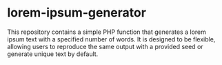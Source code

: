 # lorem-ipsum-generator
This repository contains a simple PHP function that generates a lorem ipsum text with a specified number of words. It is designed to be flexible, allowing users to reproduce the same output with a provided seed or generate unique text by default.
